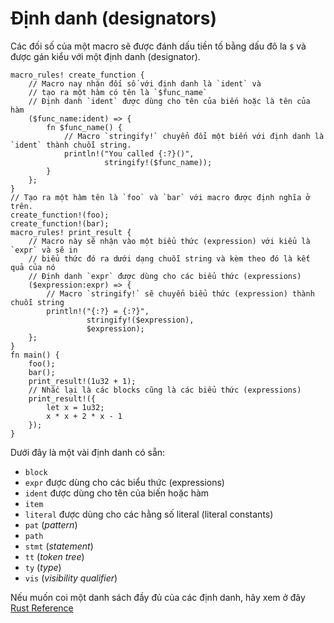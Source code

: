 # Định danh (designators)

Các đối số của một macro sẽ được đánh dấu tiền tố bằng dấu đô la `$` và được gán kiểu với một định danh (designator).

```rust,editable
macro_rules! create_function {
    // Macro nay nhận đối số với định danh là `ident` và
    // tạo ra một hàm có tên là `$func_name`
    // Định danh `ident` được dùng cho tên của biến hoặc là tên của hàm
    ($func_name:ident) => {
        fn $func_name() {
            // Macro `stringify!` chuyển đổi một biến với định danh là `ident` thành chuỗi string.
            println!("You called {:?}()",
                     stringify!($func_name));
        }
    };
}
// Tạo ra một hàm tên là `foo` và `bar` với macro được định nghĩa ở trên.
create_function!(foo);
create_function!(bar);
macro_rules! print_result {
    // Macro này sẽ nhận vào một biểu thức (expression) với kiểu là `expr` và sẽ in
    // biểu thức đó ra dưới dạng chuỗi string và kèm theo đó là kết quả của nó
    // Định danh `expr` được dùng cho các biểu thức (expressions)
    ($expression:expr) => {
        // Macro `stringify!` sẽ chuyển biểu thức (expression) thành chuỗi string
        println!("{:?} = {:?}",
                 stringify!($expression),
                 $expression);
    };
}
fn main() {
    foo();
    bar();
    print_result!(1u32 + 1);
    // Nhắc lại là các blocks cũng là các biểu thức (expressions)
    print_result!({
        let x = 1u32;
        x * x + 2 * x - 1
    });
}
```

Dưới đây là một vài định danh có sẵn:

- `block`
- `expr` được dùng cho các biểu thức (expressions)
- `ident` được dùng cho tên của biến hoặc hàm
- `item`
- `literal` được dùng cho các hằng số literal (literal constants)
- `pat` (_pattern_)
- `path`
- `stmt` (_statement_)
- `tt` (_token tree_)
- `ty` (_type_)
- `vis` (_visibility qualifier_)

Nếu muốn coi một danh sách đầy đủ của các định danh, hãy xem ở đây [Rust Reference]

[rust reference]: https://doc.rust-lang.org/reference/macros-by-example.html
